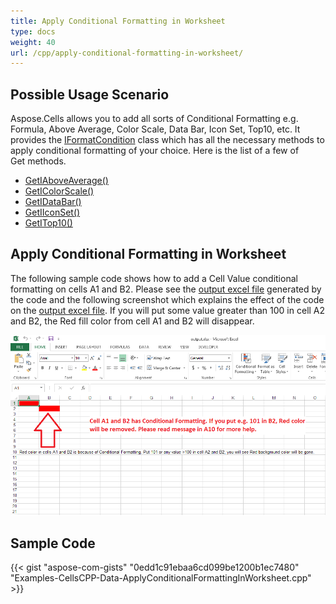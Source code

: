 ```yaml
---
title: Apply Conditional Formatting in Worksheet
type: docs
weight: 40
url: /cpp/apply-conditional-formatting-in-worksheet/
---
```


## **Possible Usage Scenario**
Aspose.Cells allows you to add all sorts of Conditional Formatting e.g. Formula, Above Average, Color Scale, Data Bar, Icon Set, Top10, etc. It provides the [IFormatCondition](https://apireference.aspose.com/cpp/cells/class/aspose.cells.i_format_condition/) class which has all the necessary methods to apply conditional formatting of your choice. Here is the list of a few of Get methods.

- [GetIAboveAverage()](https://apireference.aspose.com/cpp/cells/class/aspose.cells.i_format_condition/#aff550fd834cd78967ec440492ff012d5)
- [GetIColorScale()](https://apireference.aspose.com/cpp/cells/class/aspose.cells.i_format_condition/#a3348a7c447dc564ceabc22c9c89bd6f5)
- [GetIDataBar()](https://apireference.aspose.com/cpp/cells/class/aspose.cells.i_format_condition/#a4415a87833c41386ed1595e742485e07)
- [GetIIconSet()](https://apireference.aspose.com/cpp/cells/class/aspose.cells.i_format_condition/#a011b2c7dbaaf671819d09f5d1df865e3)
- [GetITop10()](https://apireference.aspose.com/cpp/cells/class/aspose.cells.i_format_condition/#a64388aaf1b43811f5ee1ee3090c9bd4a)
## **Apply Conditional Formatting in Worksheet**
The following sample code shows how to add a Cell Value conditional formatting on cells A1 and B2. Please see the [output excel file](attachments/22970923/23167004.xlsx) generated by the code and the following screenshot which explains the effect of the code on the [output excel file](attachments/22970923/23167004.xlsx). If you will put some value greater than 100 in cell A2 and B2, the Red fill color from cell A1 and B2 will disappear.

![todo:image_alt_text](apply-conditional-formatting-in-worksheet_1.png)
## **Sample Code**
{{< gist "aspose-com-gists" "0edd1c91ebaa6cd099be1200b1ec7480" "Examples-CellsCPP-Data-ApplyConditionalFormattingInWorksheet.cpp" >}}
